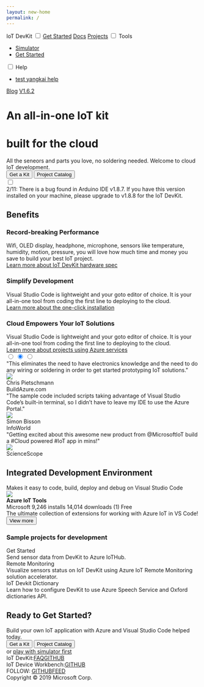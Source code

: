 ```yaml
---
layout: new-home
permalink: /
---
```

<div id="nav">
  <span class="title">IoT DevKit</span>
  <input type="checkbox" id="menu-switch">
  <label class="menu-switch" for="menu-switch"></label>
  <span class="menu">
    <label class="menu-switch" for="menu-switch"></label>
    <a href="#" class="item">Get Started</a>
    <a href="#" class="item">Docs</a>
    <a href="#" class="item">Projects</a>
    <span class="item dropdown">
      <input type="checkbox" />
      <span class="inner-text">Tools</span>
      <ul class="dropdown-list">
        <li class="dropdown-item"><a href="#1">Simulator</a></li>
        <li class="dropdown-item"><a href="#1">Get Started</a></li>
      </ul>
    </span>
    <span class="item dropdown">
      <input type="checkbox" />
      <span class="inner-text">Help</span>
      <ul class="dropdown-list">
        <li class="dropdown-item"><a href="#1">test yangkai help</a></li>
      </ul>
    </span>
    <a href="https://devblogs.microsoft.com/iotdev/" class="item">Blog</a>
    <a href="#" class="version">V1.6.2</a>
  </span>
</div>

<div class="header">
  <div class="inner">
    <div class="content">
      <h1>A<span id="typing">n all-in-one</span> IoT kit</h1>
      <h1>built for the cloud</h1>
      <div class="description">All the seneors and parts you love, no soldering needed. Welcome to cloud IoT
        development.</div>
      <div class="button-group">
        <button class="btn primary"><span>Get a Kit</span></button>
        <button class="btn outline"><span>Project Catalog</span></button>
      </div>
      <div class="devkit">
        <input type="checkbox">
        <div class="back"></div>
        <div class="front"></div>
      </div>
      <a class="certified"
        href="https://catalog.azureiotsolutions.com/details?title=MXChip-IoT-DevKit&source=home-page"
        target="_blank"></a>
    </div>
  </div>
</div>

<div class="notification">
  <div class="inner">
    <span class="badge orange" data-text="What's New"></span>
    2/11: There is a bug found in Arduino IDE v1.8.7. If you have this version installed on your machine, please upgrade to v1.8.8 for the IoT DevKit.
  </div>
</div>

<div class="benefits">
  <div class="inner">
    <h2>Benefits</h2>
    <div class="details">
      <div class="item">
        <div class="icon puzzle"></div>
        <h3>Record-breaking Performance</h3>
        <div class="content">Wifi, OLED display, headphone, microphone, sensors like temperature, humidity, motion,
          pressure, you will love how much time and money you save to build your best IoT project.</div>
        <div class="more">
          <a href="#">Learn more about IoT DevKit hardware spec</a>
        </div>
      </div>
      <div class="item">
        <div class="icon vscode"></div>
        <h3>Simplify Development</h3>
        <div class="content">Visual Studio Code is lightweight and your goto editor of choice. It is your all-in-one
          tool from coding the first line to deploying to the cloud.</div>
        <div class="more">
          <a href="#">Learn more about the one-click installation</a>
        </div>
      </div>
      <div class="item">
        <div class="icon cloud"></div>
        <h3>Cloud Empowers Your IoT Solutions</h3>
        <div class="content">Visual Studio Code is lightweight and your goto editor of choice. It is your all-in-one
          tool from coding the first line to deploying to the cloud.</div>
        <div class="more">
          <a href="#">Learn more about projects using Azure services</a>
        </div>
      </div>
    </div>
  </div>
</div>

<div class="feedbacks">
  <div class="inner">
    <!-- <h2>Testimonial</h2> -->
    <div class="slider-outer">
      <input type="radio" id="feedback1" name="feedback-slider">
      <input type="radio" id="feedback2" name="feedback-slider" checked>
      <input type="radio" id="feedback3" name="feedback-slider">
      <div class="slider">
        <div class="talk-box">
          <div class="words">"This eliminates the need to have electronics knowledge and the need to do any wiring or soldering in order to get started prototyping IoT solutions."</div>
          <div class="author">
            <img src="assets/images/testimony-chris-pietschmann.jpg">
            <div class="info">
              <div class="name">Chris Pietschmann</div>
              <div class="org">BuildAzure.com</div>
            </div>
          </div>
        </div>
        <div class="talk-box">
          <div class="words">"The sample code included scripts taking advantage of Visual Studio Code’s built-in
            terminal, so I didn’t have to leave my IDE to use the Azure Portal."</div>
          <div class="author">
            <img src="assets/images/testimony-simon-bisson.jpg">
            <div class="info">
              <div class="name">Simon Bisson</div>
              <div class="org">InfoWorld</div>
            </div>
          </div>
        </div>
        <div class="talk-box">
          <div class="words">"Getting excited about this awesome new product from @MicrosoftIoT build a #Cloud powered #IoT app in mins!"</div>
          <div class="author">
            <img src="assets/images/testimony-sciencescope.jpg">
            <div class="info">
              <div class="name">ScienceScope</div>
              <div class="org"></div>
            </div>
          </div>
        </div>
      </div>
      <div class="arrow">
        <label for="feedback1" class="left"></label>
        <label for="feedback1" class="right"></label>
        <label for="feedback2" class="left"></label>
        <label for="feedback2" class="right"></label>
        <label for="feedback3" class="left"></label>
        <label for="feedback3" class="right"></label>
      </div>
    </div>
  </div>
</div>

<div class="environment">
  <div class="inner">
    <h2>Integrated Development Environment</h2>
    <div class="subtitle">
      Makes it easy to code, build, deploy and debug on Visual Studio Code
    </div>
    <div class="extension">
      <img src="assets/images/pack.png" class="icon">
      <div class="info">
        <div class="title"><strong>Azure IoT Tools</strong></div>
        <div class="meta">
          <span class="publisher">Microsoft</span>
          <span class="installs">9,246 installs</span>
          <span class="downloads">14,014 downloads</span>
          <span class="star star5">(1)</span>
          <span class="free">Free</span>
        </div>
        <div class="description">
          The ultimate collection of extensions for working with Azure IoT in VS Code!
        </div>
        <div class="button">
          <button class="btn primary"><span>View more</span></button>
        </div>
      </div>
    </div>
    <h3>Sample projects for development</h3>
    <div class="gallery">
      <div class="item">
        <div class="cover" style="background-image: url(assets/images/projects-devkit-get-started-th.jpg)"></div>
        <div class="title">Get Started</div>
        <div class="description">Send sensor data from DevKit to Azure IoTHub.</div>
        <div class="services"><span class="iothub"></span></div>
      </div>
      <div class="item">
        <div class="cover" style="background-image: url(assets/images/projects-remote-monitoring-th.jpg)"></div>
        <div class="title">Remote Monitoring</div>
        <div class="description">Visualize sensors status on IoT DevKit using Azure IoT Remote Monitoring solution accelerator.</div>
        <div class="services"><span class="suite"></span></div>
      </div>
      <div class="item">
        <div class="cover" style="background-image: url(assets/images/projects-devkit-dictionary.png)"></div>
        <div class="title">IoT Devkit Dictionary</div>
        <div class="description">Learn how to configure DevKit to use Azure Speech Service and Oxford dictionaries API.</div>
        <div class="services"><span class="iothub"></span><span class="cognitive"></span></div>
      </div>
    </div>
  </div>
</div>

<div class="ready">
  <div class="inner">
    <h2>Ready to Get Started?</h2>
    <div class="moto">Build your own IoT application with Azure and Visual Studio Code helped today.</div>
    <div class="button-group">
      <button class="btn primary"><span>Get a Kit</span></button>
      <button class="btn outline"><span>Project Catalog</span></button>
    </div>
    <div class="simulator">or <a href="#">play with simulator first</a></div>
  </div>
</div>

<div class="community">
  <div class="inner">
    <!-- <h2>Community</h2> -->
    <div class="list">
      <div class="item">IoT DevKit:<a href="#">FAQ</a><a href="#" class="github">GITHUB</a><a href="#" class="gitter devkit"></a></div>
      <div class="item">IoT Device Workbench:<a href="#" class="github">GITHUB</a><a href="#" class="gitter workbench"></a></div>
    </div>
  </div>
</div>

<div class="footer">
  <div class="social">
    FOLLOW: <a href="#" class="github">GITHUB</a><a href="#" class="feed">FEED</a>
  </div>
  <div class="copyright">
    Copyright &copy; 2019 Microsoft Corp.
  </div>
</div>
